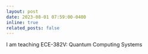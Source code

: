 ```yaml
---
layout: post
date: 2023-08-01 07:59:00-0400
inline: true
related_posts: false
---
```


I am teaching ECE-382V: Quantum Computing Systems